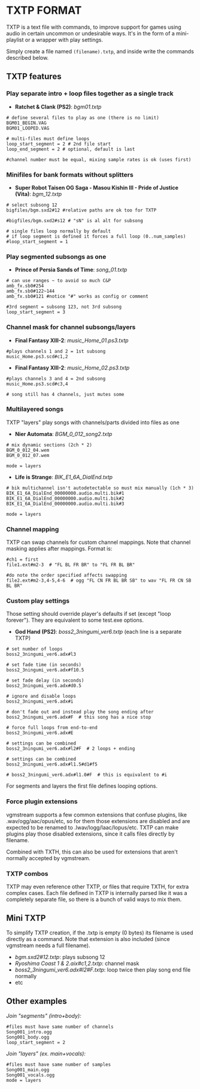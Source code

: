 # TXTP FORMAT

TXTP is a text file with commands, to improve support for games using audio in certain uncommon or undesirable ways. It's in the form of a mini-playlist or a wrapper with play settings.

Simply create a file named `(filename).txtp`, and inside write the commands described below.


## TXTP features

### Play separate intro + loop files together as a single track
- __Ratchet & Clank (PS2)__: _bgm01.txtp_
```
# define several files to play as one (there is no limit) 
BGM01_BEGIN.VAG
BGM01_LOOPED.VAG

# multi-files must define loops
loop_start_segment = 2 # 2nd file start
loop_end_segment = 2 # optional, default is last

#channel number must be equal, mixing sample rates is ok (uses first)
```

### Minifiles for bank formats without splitters
- __Super Robot Taisen OG Saga - Masou Kishin III - Pride of Justice (Vita)__: _bgm_12.txtp_
```
# select subsong 12
bigfiles/bgm.sxd2#12 #relative paths are ok too for TXTP

#bigfiles/bgm.sxd2#s12 # "sN" is al alt for subsong

# single files loop normally by default
# if loop segment is defined it forces a full loop (0..num_samples)
#loop_start_segment = 1
```

### Play segmented subsongs as one
- __Prince of Persia Sands of Time__: _song_01.txtp_
```
# can use ranges ~ to avoid so much C&P
amb_fx.sb0#254
amb_fx.sb0#122~144
amb_fx.sb0#121 #notice "#" works as config or comment

#3rd segment = subsong 123, not 3rd subsong
loop_start_segment = 3
```


### Channel mask for channel subsongs/layers
- __Final Fantasy XIII-2__: _music_Home_01.ps3.txtp_
```
#plays channels 1 and 2 = 1st subsong
music_Home.ps3.scd#c1,2
```

- __Final Fantasy XIII-2__: _music_Home_02.ps3.txtp_
```
#plays channels 3 and 4 = 2nd subsong
music_Home.ps3.scd#c3,4

# song still has 4 channels, just mutes some
```


### Multilayered songs

TXTP "layers" play songs with channels/parts divided into files as one

- __Nier Automata__: _BGM_0_012_song2.txtp_
```
# mix dynamic sections (2ch * 2)
BGM_0_012_04.wem
BGM_0_012_07.wem

mode = layers
```

- __Life is Strange__: _BIK_E1_6A_DialEnd.txtp_
```
# bik multichannel isn't autodetectable so must mix manually (1ch * 3)
BIK_E1_6A_DialEnd_00000000.audio.multi.bik#1
BIK_E1_6A_DialEnd_00000000.audio.multi.bik#2
BIK_E1_6A_DialEnd_00000000.audio.multi.bik#3

mode = layers
```


### Channel mapping
TXTP can swap channels for custom channel mappings. Note that channel masking applies after mappings. Format is:
```
#ch1 = first
file1.ext#m2-3  # "FL BL FR BR" to "FL FR BL BR"

#do note the order specified affects swapping
file2.ext#m2-3,4-5,4-6  # ogg "FL CN FR BL BR SB" to wav "FL FR CN SB BL BR"
```


### Custom play settings
Those setting should override player's defaults if set (except "loop forever"). They are equivalent to some test.exe options.

- __God Hand (PS2)__: _boss2_3ningumi_ver6.txtp_ (each line is a separate TXTP)
```
# set number of loops
boss2_3ningumi_ver6.adx#l3

# set fade time (in seconds)
boss2_3ningumi_ver6.adx#f10.5

# set fade delay (in seconds)
boss2_3ningumi_ver6.adx#d0.5

# ignore and disable loops
boss2_3ningumi_ver6.adx#i

# don't fade out and instead play the song ending after
boss2_3ningumi_ver6.adx#F  # this song has a nice stop

# force full loops from end-to-end
boss2_3ningumi_ver6.adx#E

# settings can be combined
boss2_3ningumi_ver6.adx#l2#F  # 2 loops + ending

# settings can be combined
boss2_3ningumi_ver6.adx#l1.5#d1#f5

# boss2_3ningumi_ver6.adx#l1.0#F  # this is equivalent to #i
```

For segments and layers the first file defines looping options.


### Force plugin extensions
vgmstream supports a few common extensions that confuse plugins, like .wav/ogg/aac/opus/etc, so for them those extensions are disabled and are expected to be renamed to .lwav/logg/laac/lopus/etc. TXTP can make plugins play those disabled extensions, since it calls files directly by filename.

Combined with TXTH, this can also be used for extensions that aren't normally accepted by vgmstream.


### TXTP combos
TXTP may even reference other TXTP, or files that require TXTH, for extra complex cases. Each file defined in TXTP is internally parsed like it was a completely separate file, so there is a bunch of valid ways to mix them.


## Mini TXTP

To simplify TXTP creation, if the .txtp is empty (0 bytes) its filename is used directly as a command. Note that extension is also included (since vgmstream needs a full filename).
- _bgm.sxd2#12.txtp_: plays subsong 12
- _Ryoshima Coast 1 & 2.aix#c1,2.txtp_: channel mask
- _boss2_3ningumi_ver6.adx#l2#F.txtp_: loop twice then play song end file normally
- etc


## Other examples

_Join "segments" (intro+body):_
```
#files must have same number of channels
Song001_intro.ogg
Song001_body.ogg
loop_start_segment = 2
```

_Join "layers" (ex. main+vocals):_
```
#files must have same number of samples
Song001_main.ogg
Song001_vocals.ogg
mode = layers
```
